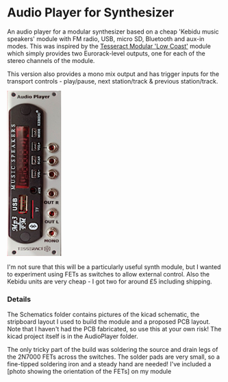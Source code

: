 # Audio Player for Synthesizer
An audio player for a modular synthesizer based on a cheap 'Kebidu music speakers' module with FM radio, USB, micro SD, Bluetooth and aux-in modes.
This was inspired by the [Tesseract Modular 'Low Coast'](https://www.tesseractmodular.com/eurorack-modules/low-coast/) module which simply provides two Eurorack-level outputs, one for each of the stereo channels of the module.

This version also provides a mono mix output and has trigger inputs for the transport controls - play/pause, next station/track & previous station/track.

<img width="25%" height="25%" src="https://github.com/clarionut/Audio-Player-for-Synthesizer/blob/main/pictures/Audio%20Player%20Panel.jpg">

I'm not sure that this will be a particularly useful synth module, but I wanted to experiment using FETs as switches to allow external control. Also the Kebidu units are very cheap - I got two for around £5 including shipping.

### Details
The Schematics folder contains pictures of the kicad schematic, the stripboard layout I used to build the module and a proposed PCB layout. Note that I haven't had the PCB fabricated, so use this at your own risk! The kicad project itself is in the AudioPlayer folder.

The only tricky part of the build was soldering the source and drain legs of the 2N7000 FETs across the switches. The solder pads are very small, so a fine-tipped soldering iron and a steady hand are needed! I've included a [photo showing the orientation of the FETs] on my module
